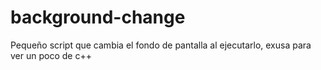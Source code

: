 # background-change
Pequeño script que cambia el fondo de pantalla al ejecutarlo, exusa para ver un poco de c++
